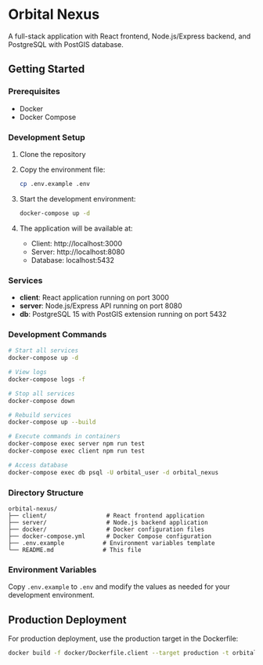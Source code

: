 # Orbital Nexus

A full-stack application with React frontend, Node.js/Express backend, and PostgreSQL with PostGIS database.

## Getting Started

### Prerequisites

- Docker
- Docker Compose

### Development Setup

1. Clone the repository
2. Copy the environment file:
   ```bash
   cp .env.example .env
   ```

3. Start the development environment:
   ```bash
   docker-compose up -d
   ```

4. The application will be available at:
   - Client: http://localhost:3000
   - Server: http://localhost:8080
   - Database: localhost:5432

### Services

- **client**: React application running on port 3000
- **server**: Node.js/Express API running on port 8080
- **db**: PostgreSQL 15 with PostGIS extension running on port 5432

### Development Commands

```bash
# Start all services
docker-compose up -d

# View logs
docker-compose logs -f

# Stop all services
docker-compose down

# Rebuild services
docker-compose up --build

# Execute commands in containers
docker-compose exec server npm run test
docker-compose exec client npm run test

# Access database
docker-compose exec db psql -U orbital_user -d orbital_nexus
```

### Directory Structure

```
orbital-nexus/
├── client/                 # React frontend application
├── server/                 # Node.js backend application
├── docker/                 # Docker configuration files
├── docker-compose.yml      # Docker Compose configuration
├── .env.example           # Environment variables template
└── README.md              # This file
```

### Environment Variables

Copy `.env.example` to `.env` and modify the values as needed for your development environment.

## Production Deployment

For production deployment, use the production target in the Dockerfile:

```bash
docker build -f docker/Dockerfile.client --target production -t orbital-nexus-client .
```
